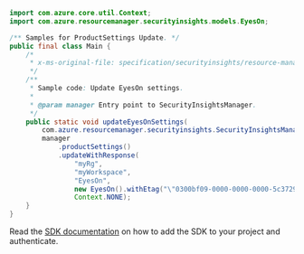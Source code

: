 ```java
import com.azure.core.util.Context;
import com.azure.resourcemanager.securityinsights.models.EyesOn;

/** Samples for ProductSettings Update. */
public final class Main {
    /*
     * x-ms-original-file: specification/securityinsights/resource-manager/Microsoft.SecurityInsights/preview/2022-01-01-preview/examples/settings/UpdateEyesOnSetting.json
     */
    /**
     * Sample code: Update EyesOn settings.
     *
     * @param manager Entry point to SecurityInsightsManager.
     */
    public static void updateEyesOnSettings(
        com.azure.resourcemanager.securityinsights.SecurityInsightsManager manager) {
        manager
            .productSettings()
            .updateWithResponse(
                "myRg",
                "myWorkspace",
                "EyesOn",
                new EyesOn().withEtag("\"0300bf09-0000-0000-0000-5c37296e0000\""),
                Context.NONE);
    }
}
```

Read the [SDK documentation](https://github.com/Azure/azure-sdk-for-java/blob/azure-resourcemanager-securityinsights_1.0.0-beta.3/sdk/securityinsights/azure-resourcemanager-securityinsights/README.md) on how to add the SDK to your project and authenticate.
